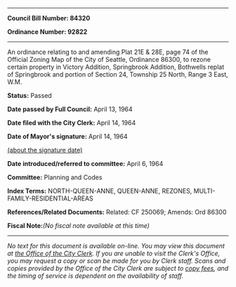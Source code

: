 

********

**Council Bill Number: 84320**
   
**Ordinance Number: 92822**
********

 An ordinance relating to and amending Plat 21E & 28E, page 74 of the Official Zoning Map of the City of Seattle, Ordinance 86300, to rezone certain property in Victory Addition, Springbrook Addition, Bothwells replat of Springbrook and portion of Section 24, Township 25 North, Range 3 East, W.M.

**Status:** Passed
   
**Date passed by Full Council:** April 13, 1964
   
**Date filed with the City Clerk:** April 14, 1964
   
**Date of Mayor's signature:** April 14, 1964
   
[(about the signature date)](/~public/approvaldate.htm)
   
   
   
**Date introduced/referred to committee:** April 6, 1964
   
**Committee:** Planning and Codes
   
   
**Index Terms:** NORTH-QUEEN-ANNE, QUEEN-ANNE, REZONES, MULTI-FAMILY-RESIDENTIAL-AREAS

**References/Related Documents:** Related: CF 250069; Amends: Ord 86300

**Fiscal Note:**_(No fiscal note available at this time)_
********

_No text for this document is available on-line. You may view this document at [the Office of the City Clerk](http://www.seattle.gov/leg/clerk/contactUs.htm). If you are unable to visit the Clerk's Office, you may request a copy or scan be made for you by Clerk staff. Scans and copies provided by the Office of the City Clerk are subject to [copy fees](http://clerk.seattle.gov/~public/clerkfees.htm), and the timing of service is dependent on the availability of staff._


